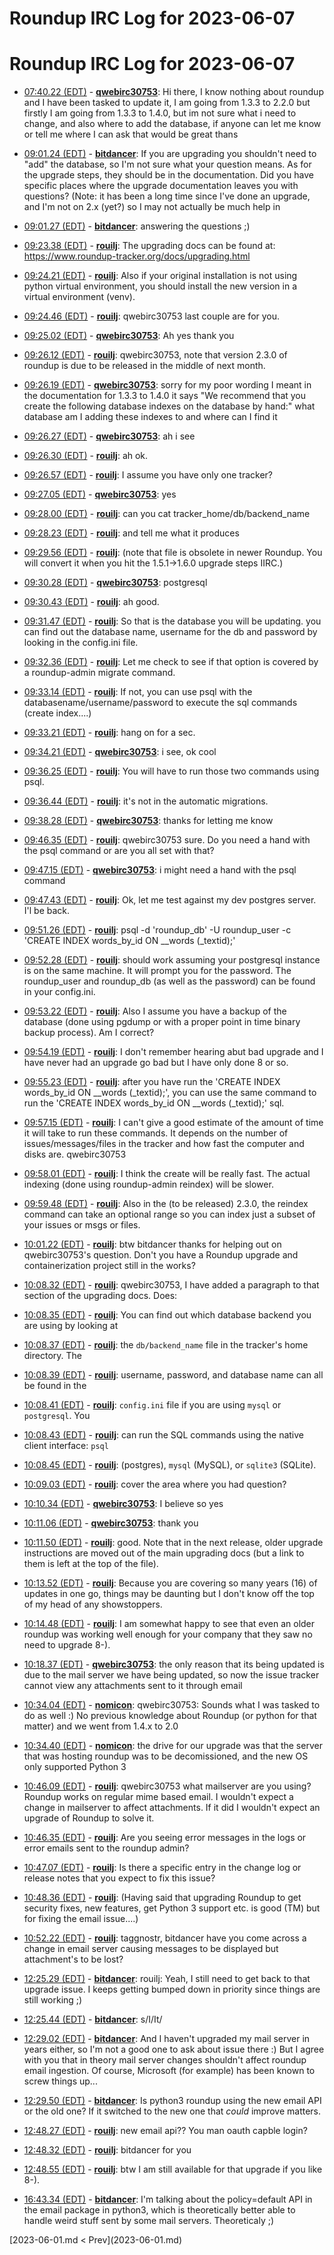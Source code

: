 # Roundup IRC Log for 2023-06-07 #
# Roundup IRC Log for 2023-06-07
* <a href="#07:40.22" id="07:40.22">07:40.22 (EDT)</a> - __[qwebirc30753](https://github.com/qwebirc30753)__: Hi there, I know nothing about roundup and I have been tasked to update it, I am going from 1.3.3 to 2.2.0 but firstly I am going from 1.3.3 to 1.4.0, but im not sure what i need to change, and also where to add the database, if anyone can let me know or tell me where I can ask that would be great thans

* <a href="#09:01.24" id="09:01.24">09:01.24 (EDT)</a> - __[bitdancer](https://github.com/bitdancer)__: If you are upgrading you shouldn't need to "add" the database, so I'm not sure what your question means.  As for the upgrade steps, they should be in the documentation.  Did you have specific places where the upgrade documentation leaves you with questions?  (Note: it has been a long time since I've done an upgrade, and I'm not on 2.x (yet?) so I may not actually be much help in
* <a href="#09:01.27" id="09:01.27">09:01.27 (EDT)</a> - __[bitdancer](https://github.com/bitdancer)__: answering the questions ;)

* <a href="#09:23.38" id="09:23.38">09:23.38 (EDT)</a> - __[rouilj](https://github.com/rouilj)__: The upgrading docs can be found at: <https://www.roundup-tracker.org/docs/upgrading.html>
* <a href="#09:24.21" id="09:24.21">09:24.21 (EDT)</a> - __[rouilj](https://github.com/rouilj)__: Also if your original installation is not using python virtual environment, you should install the new version in a virtual environment (venv).

* <a href="#09:24.46" id="09:24.46">09:24.46 (EDT)</a> - __[rouilj](https://github.com/rouilj)__: qwebirc30753 last couple are for you.
* <a href="#09:25.02" id="09:25.02">09:25.02 (EDT)</a> - __[qwebirc30753](https://github.com/qwebirc30753)__: Ah yes thank you

* <a href="#09:26.12" id="09:26.12">09:26.12 (EDT)</a> - __[rouilj](https://github.com/rouilj)__: qwebirc30753, note that version 2.3.0 of roundup is due to be released in the middle of next month.
* <a href="#09:26.19" id="09:26.19">09:26.19 (EDT)</a> - __[qwebirc30753](https://github.com/qwebirc30753)__: sorry for my poor wording I meant in the documentation for 1.3.3 to 1.4.0 it says  "We recommend that you create the following database indexes on the database by hand:" what database am I adding these indexes to and where can I find it
* <a href="#09:26.27" id="09:26.27">09:26.27 (EDT)</a> - __[qwebirc30753](https://github.com/qwebirc30753)__: ah i see

* <a href="#09:26.30" id="09:26.30">09:26.30 (EDT)</a> - __[rouilj](https://github.com/rouilj)__: ah ok.
* <a href="#09:26.57" id="09:26.57">09:26.57 (EDT)</a> - __[rouilj](https://github.com/rouilj)__: I assume you have only one tracker?
* <a href="#09:27.05" id="09:27.05">09:27.05 (EDT)</a> - __[qwebirc30753](https://github.com/qwebirc30753)__: yes

* <a href="#09:28.00" id="09:28.00">09:28.00 (EDT)</a> - __[rouilj](https://github.com/rouilj)__: can you cat tracker_home/db/backend_name
* <a href="#09:28.23" id="09:28.23">09:28.23 (EDT)</a> - __[rouilj](https://github.com/rouilj)__: and tell me what it produces

* <a href="#09:29.56" id="09:29.56">09:29.56 (EDT)</a> - __[rouilj](https://github.com/rouilj)__: (note that file is obsolete in newer Roundup. You will convert it when you hit the 1.5.1->1.6.0 upgrade steps IIRC.)
* <a href="#09:30.28" id="09:30.28">09:30.28 (EDT)</a> - __[qwebirc30753](https://github.com/qwebirc30753)__: postgresql

* <a href="#09:30.43" id="09:30.43">09:30.43 (EDT)</a> - __[rouilj](https://github.com/rouilj)__: ah good.

* <a href="#09:31.47" id="09:31.47">09:31.47 (EDT)</a> - __[rouilj](https://github.com/rouilj)__: So that is the database you will be updating. you can find out the database name, username for the db and password by looking in the config.ini file.
* <a href="#09:32.36" id="09:32.36">09:32.36 (EDT)</a> - __[rouilj](https://github.com/rouilj)__: Let me check to see if that option is covered by a roundup-admin migrate command.

* <a href="#09:33.14" id="09:33.14">09:33.14 (EDT)</a> - __[rouilj](https://github.com/rouilj)__: If not, you can use psql with the databasename/username/password to execute the sql commands (create index....)
* <a href="#09:33.21" id="09:33.21">09:33.21 (EDT)</a> - __[rouilj](https://github.com/rouilj)__: hang on for a sec.

* <a href="#09:34.21" id="09:34.21">09:34.21 (EDT)</a> - __[qwebirc30753](https://github.com/qwebirc30753)__: i see, ok cool

* <a href="#09:36.25" id="09:36.25">09:36.25 (EDT)</a> - __[rouilj](https://github.com/rouilj)__: You will have to run those two commands using psql.
* <a href="#09:36.44" id="09:36.44">09:36.44 (EDT)</a> - __[rouilj](https://github.com/rouilj)__: it's not in the automatic migrations.

* <a href="#09:38.28" id="09:38.28">09:38.28 (EDT)</a> - __[qwebirc30753](https://github.com/qwebirc30753)__: thanks for letting me know

* <a href="#09:46.35" id="09:46.35">09:46.35 (EDT)</a> - __[rouilj](https://github.com/rouilj)__: qwebirc30753 sure. Do you need a hand with the psql command or are you all set with that?

* <a href="#09:47.15" id="09:47.15">09:47.15 (EDT)</a> - __[qwebirc30753](https://github.com/qwebirc30753)__: i might need a hand with the psql command
* <a href="#09:47.43" id="09:47.43">09:47.43 (EDT)</a> - __[rouilj](https://github.com/rouilj)__: Ok, let me test against my dev postgres server. I'l be back.

* <a href="#09:51.26" id="09:51.26">09:51.26 (EDT)</a> - __[rouilj](https://github.com/rouilj)__: psql -d 'roundup_db'  -U roundup_user -c 'CREATE INDEX words_by_id ON __words (_textid);'

* <a href="#09:52.28" id="09:52.28">09:52.28 (EDT)</a> - __[rouilj](https://github.com/rouilj)__: should work assuming your postgresql instance is on the same machine. It will prompt you for the password. The roundup_user and roundup_db (as well as the password) can be found in your config.ini.
* <a href="#09:53.22" id="09:53.22">09:53.22 (EDT)</a> - __[rouilj](https://github.com/rouilj)__: Also I assume you have a backup of the database (done using pgdump or with a proper point in time binary backup process). Am I correct?

* <a href="#09:54.19" id="09:54.19">09:54.19 (EDT)</a> - __[rouilj](https://github.com/rouilj)__: I don't remember hearing abut  bad upgrade and I have never had an upgrade go bad but I have only done 8 or so.

* <a href="#09:55.23" id="09:55.23">09:55.23 (EDT)</a> - __[rouilj](https://github.com/rouilj)__: after you have run the 'CREATE INDEX words_by_id ON __words (_textid);', you can use the same command to run the 'CREATE INDEX words_by_id ON __words (_textid);' sql.

* <a href="#09:57.15" id="09:57.15">09:57.15 (EDT)</a> - __[rouilj](https://github.com/rouilj)__: I can't give a good estimate of the amount of time it will take to run these commands. It depends on the number of issues/messages/files in the tracker and how fast the computer and disks are. qwebirc30753

* <a href="#09:58.01" id="09:58.01">09:58.01 (EDT)</a> - __[rouilj](https://github.com/rouilj)__: I think the create will be really fast. The actual indexing (done using roundup-admin reindex) will be slower.

* <a href="#09:59.48" id="09:59.48">09:59.48 (EDT)</a> - __[rouilj](https://github.com/rouilj)__: Also in the (to be released) 2.3.0, the reindex command can take an optional range so you can index just a subset of your issues or msgs or files.

* <a href="#10:01.22" id="10:01.22">10:01.22 (EDT)</a> - __[rouilj](https://github.com/rouilj)__: btw bitdancer thanks for helping out on qwebirc30753's question. Don't you have a Roundup upgrade and containerization project still in the works?

* <a href="#10:08.32" id="10:08.32">10:08.32 (EDT)</a> - __[rouilj](https://github.com/rouilj)__: qwebirc30753, I have added a paragraph to that section of the upgrading docs. Does:
* <a href="#10:08.35" id="10:08.35">10:08.35 (EDT)</a> - __[rouilj](https://github.com/rouilj)__: You can find out which database backend you are using by looking at
* <a href="#10:08.37" id="10:08.37">10:08.37 (EDT)</a> - __[rouilj](https://github.com/rouilj)__: the ``db/backend_name`` file in the tracker's home directory. The
* <a href="#10:08.39" id="10:08.39">10:08.39 (EDT)</a> - __[rouilj](https://github.com/rouilj)__: username, password, and database name can all be found in the
* <a href="#10:08.41" id="10:08.41">10:08.41 (EDT)</a> - __[rouilj](https://github.com/rouilj)__: ``config.ini`` file if you are using ``mysql`` or ``postgresql``. You
* <a href="#10:08.43" id="10:08.43">10:08.43 (EDT)</a> - __[rouilj](https://github.com/rouilj)__: can run the SQL commands using the native client interface: ``psql``
* <a href="#10:08.45" id="10:08.45">10:08.45 (EDT)</a> - __[rouilj](https://github.com/rouilj)__: (postgres), ``mysql`` (MySQL), or ``sqlite3`` (SQLite).

* <a href="#10:09.03" id="10:09.03">10:09.03 (EDT)</a> - __[rouilj](https://github.com/rouilj)__: cover the area where you had  question?

* <a href="#10:10.34" id="10:10.34">10:10.34 (EDT)</a> - __[qwebirc30753](https://github.com/qwebirc30753)__: I believe so yes
* <a href="#10:11.06" id="10:11.06">10:11.06 (EDT)</a> - __[qwebirc30753](https://github.com/qwebirc30753)__: thank you

* <a href="#10:11.50" id="10:11.50">10:11.50 (EDT)</a> - __[rouilj](https://github.com/rouilj)__: good. Note that in the next release, older upgrade instructions are moved out of the main upgrading docs (but a link to them is left at the top of the file).

* <a href="#10:13.52" id="10:13.52">10:13.52 (EDT)</a> - __[rouilj](https://github.com/rouilj)__: Because you are covering so many years (16) of updates in one go, things may be daunting but I don't know off the top of my head of any showstoppers.

* <a href="#10:14.48" id="10:14.48">10:14.48 (EDT)</a> - __[rouilj](https://github.com/rouilj)__: I am somewhat happy to see that even an older roundup was working well enough for your company that they saw no need to upgrade 8-).

* <a href="#10:18.37" id="10:18.37">10:18.37 (EDT)</a> - __[qwebirc30753](https://github.com/qwebirc30753)__: the only reason that its being updated is due to the mail server we have being updated, so now the issue tracker cannot view any attachments sent to it through email

* <a href="#10:34.04" id="10:34.04">10:34.04 (EDT)</a> - __[nomicon](https://github.com/nomicon)__: qwebirc30753: Sounds what I was tasked to do as well :) No previous knowledge about Roundup (or python for that matter) and we went from 1.4.x to 2.0
* <a href="#10:34.40" id="10:34.40">10:34.40 (EDT)</a> - __[nomicon](https://github.com/nomicon)__: the drive for our upgrade was that the server that was hosting roundup was to be decomissioned, and the new OS only supported Python 3

* <a href="#10:46.09" id="10:46.09">10:46.09 (EDT)</a> - __[rouilj](https://github.com/rouilj)__: qwebirc30753 what mailserver are you using? Roundup works on regular mime based email. I wouldn't expect a change in mailserver to affect attachments. If it did I wouldn't expect an upgrade of Roundup to solve it.
* <a href="#10:46.35" id="10:46.35">10:46.35 (EDT)</a> - __[rouilj](https://github.com/rouilj)__: Are you seeing error messages in the logs or error emails sent to the roundup admin?
* <a href="#10:47.07" id="10:47.07">10:47.07 (EDT)</a> - __[rouilj](https://github.com/rouilj)__: Is there a specific entry in the change log or release notes that you expect to fix this issue?

* <a href="#10:48.36" id="10:48.36">10:48.36 (EDT)</a> - __[rouilj](https://github.com/rouilj)__: (Having said that upgrading Roundup to get  security fixes, new features, get Python 3 support etc. is good (TM) but for fixing the email issue....)

* <a href="#10:52.22" id="10:52.22">10:52.22 (EDT)</a> - __[rouilj](https://github.com/rouilj)__: taggnostr, bitdancer have you come across a change in email server causing messages to be displayed but attachment's to be lost?

* <a href="#12:25.29" id="12:25.29">12:25.29 (EDT)</a> - __[bitdancer](https://github.com/bitdancer)__: rouilj: Yeah, I still need to get back to that upgrade issue.  I keeps getting bumped down in priority since things are still working ;)

* <a href="#12:25.44" id="12:25.44">12:25.44 (EDT)</a> - __[bitdancer](https://github.com/bitdancer)__: s/I/It/

* <a href="#12:29.02" id="12:29.02">12:29.02 (EDT)</a> - __[bitdancer](https://github.com/bitdancer)__: And I haven't upgraded my mail server in years either, so I'm not a good one to ask about issue there :)  But I agree with you that in theory mail server changes shouldn't affect roundup email ingestion.  Of course, Microsoft (for example) has been known to screw things up...

* <a href="#12:29.50" id="12:29.50">12:29.50 (EDT)</a> - __[bitdancer](https://github.com/bitdancer)__: Is python3 roundup using the new email API or the old one?  If it switched to the new one that *could* improve matters.

* <a href="#12:48.27" id="12:48.27">12:48.27 (EDT)</a> - __[rouilj](https://github.com/rouilj)__: new email api?? You man oauth capble login?
* <a href="#12:48.32" id="12:48.32">12:48.32 (EDT)</a> - __[rouilj](https://github.com/rouilj)__: bitdancer for you
* <a href="#12:48.55" id="12:48.55">12:48.55 (EDT)</a> - __[rouilj](https://github.com/rouilj)__: btw I am still available for that upgrade if you like 8-).

* <a href="#16:43.34" id="16:43.34">16:43.34 (EDT)</a> - __[bitdancer](https://github.com/bitdancer)__: I'm talking about the policy=default API in the email package in python3, which is theoretically better able to handle weird stuff sent by some mail servers.  Theoreticaly ;)

<div class="inpage-footer">
[2023-06-01.md < Prev](2023-06-01.md)
</div>

